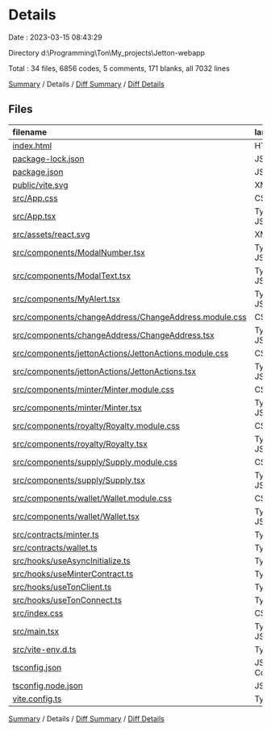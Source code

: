 # Details

Date : 2023-03-15 08:43:29

Directory d:\\Programming\\Ton\\My_projects\\Jetton-webapp

Total : 34 files,  6856 codes, 5 comments, 171 blanks, all 7032 lines

[Summary](results.md) / Details / [Diff Summary](diff.md) / [Diff Details](diff-details.md)

## Files
| filename | language | code | comment | blank | total |
| :--- | :--- | ---: | ---: | ---: | ---: |
| [index.html](/index.html) | HTML | 13 | 0 | 1 | 14 |
| [package-lock.json](/package-lock.json) | JSON | 5,886 | 0 | 1 | 5,887 |
| [package.json](/package.json) | JSON | 32 | 0 | 1 | 33 |
| [public/vite.svg](/public/vite.svg) | XML | 1 | 0 | 0 | 1 |
| [src/App.css](/src/App.css) | CSS | 37 | 0 | 6 | 43 |
| [src/App.tsx](/src/App.tsx) | TypeScript JSX | 38 | 0 | 7 | 45 |
| [src/assets/react.svg](/src/assets/react.svg) | XML | 1 | 0 | 0 | 1 |
| [src/components/ModalNumber.tsx](/src/components/ModalNumber.tsx) | TypeScript JSX | 52 | 0 | 9 | 61 |
| [src/components/ModalText.tsx](/src/components/ModalText.tsx) | TypeScript JSX | 51 | 0 | 9 | 60 |
| [src/components/MyAlert.tsx](/src/components/MyAlert.tsx) | TypeScript JSX | 21 | 0 | 4 | 25 |
| [src/components/changeAddress/ChangeAddress.module.css](/src/components/changeAddress/ChangeAddress.module.css) | CSS | 11 | 1 | 3 | 15 |
| [src/components/changeAddress/ChangeAddress.tsx](/src/components/changeAddress/ChangeAddress.tsx) | TypeScript JSX | 28 | 0 | 4 | 32 |
| [src/components/jettonActions/JettonActions.module.css](/src/components/jettonActions/JettonActions.module.css) | CSS | 25 | 0 | 4 | 29 |
| [src/components/jettonActions/JettonActions.tsx](/src/components/jettonActions/JettonActions.tsx) | TypeScript JSX | 98 | 0 | 16 | 114 |
| [src/components/minter/Minter.module.css](/src/components/minter/Minter.module.css) | CSS | 17 | 0 | 3 | 20 |
| [src/components/minter/Minter.tsx](/src/components/minter/Minter.tsx) | TypeScript JSX | 120 | 0 | 23 | 143 |
| [src/components/royalty/Royalty.module.css](/src/components/royalty/Royalty.module.css) | CSS | 18 | 0 | 3 | 21 |
| [src/components/royalty/Royalty.tsx](/src/components/royalty/Royalty.tsx) | TypeScript JSX | 28 | 0 | 5 | 33 |
| [src/components/supply/Supply.module.css](/src/components/supply/Supply.module.css) | CSS | 8 | 0 | 1 | 9 |
| [src/components/supply/Supply.tsx](/src/components/supply/Supply.tsx) | TypeScript JSX | 16 | 0 | 5 | 21 |
| [src/components/wallet/Wallet.module.css](/src/components/wallet/Wallet.module.css) | CSS | 20 | 0 | 3 | 23 |
| [src/components/wallet/Wallet.tsx](/src/components/wallet/Wallet.tsx) | TypeScript JSX | 70 | 0 | 15 | 85 |
| [src/contracts/minter.ts](/src/contracts/minter.ts) | TypeScript | 81 | 0 | 14 | 95 |
| [src/contracts/wallet.ts](/src/contracts/wallet.ts) | TypeScript | 39 | 0 | 7 | 46 |
| [src/hooks/useAsyncInitialize.ts](/src/hooks/useAsyncInitialize.ts) | TypeScript | 10 | 0 | 3 | 13 |
| [src/hooks/useMinterContract.ts](/src/hooks/useMinterContract.ts) | TypeScript | 37 | 1 | 7 | 45 |
| [src/hooks/useTonClient.ts](/src/hooks/useTonClient.ts) | TypeScript | 11 | 0 | 2 | 13 |
| [src/hooks/useTonConnect.ts](/src/hooks/useTonConnect.ts) | TypeScript | 22 | 0 | 3 | 25 |
| [src/index.css](/src/index.css) | CSS | 17 | 0 | 4 | 21 |
| [src/main.tsx](/src/main.tsx) | TypeScript JSX | 11 | 1 | 3 | 15 |
| [src/vite-env.d.ts](/src/vite-env.d.ts) | TypeScript | 0 | 1 | 1 | 2 |
| [tsconfig.json](/tsconfig.json) | JSON with Comments | 21 | 0 | 1 | 22 |
| [tsconfig.node.json](/tsconfig.node.json) | JSON | 9 | 0 | 1 | 10 |
| [vite.config.ts](/vite.config.ts) | TypeScript | 7 | 1 | 2 | 10 |

[Summary](results.md) / Details / [Diff Summary](diff.md) / [Diff Details](diff-details.md)